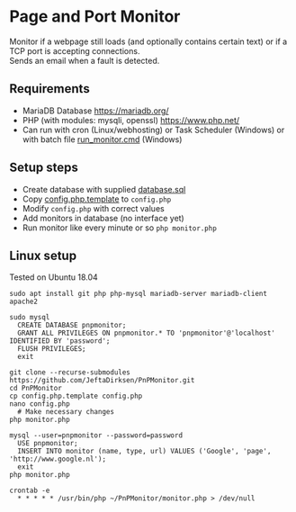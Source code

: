 # Page and Port Monitor

Monitor if a webpage still loads (and optionally contains certain text) or if a TCP port is accepting connections.  
Sends an email when a fault is detected.

## Requirements
- MariaDB Database https://mariadb.org/
- PHP (with modules: mysqli, openssl) https://www.php.net/
- Can run with cron (Linux/webhosting) or Task Scheduler (Windows) or with batch file [run_monitor.cmd](run_monitor.cmd) (Windows)

## Setup steps
- Create database with supplied [database.sql](database.sql)
- Copy [config.php.template](config.php.template) to ```config.php```
- Modify ```config.php``` with correct values
- Add monitors in database (no interface yet)
- Run monitor like every minute or so ```php monitor.php```

## Linux setup
Tested on Ubuntu 18.04
```
sudo apt install git php php-mysql mariadb-server mariadb-client apache2

sudo mysql
  CREATE DATABASE pnpmonitor;
  GRANT ALL PRIVILEGES ON pnpmonitor.* TO 'pnpmonitor'@'localhost' IDENTIFIED BY 'password';
  FLUSH PRIVILEGES;
  exit

git clone --recurse-submodules https://github.com/JeftaDirksen/PnPMonitor.git
cd PnPMonitor
cp config.php.template config.php
nano config.php
  # Make necessary changes
php monitor.php

mysql --user=pnpmonitor --password=password
  USE pnpmonitor;
  INSERT INTO monitor (name, type, url) VALUES ('Google', 'page', 'http://www.google.nl');
  exit
php monitor.php

crontab -e
  * * * * * /usr/bin/php ~/PnPMonitor/monitor.php > /dev/null
```
